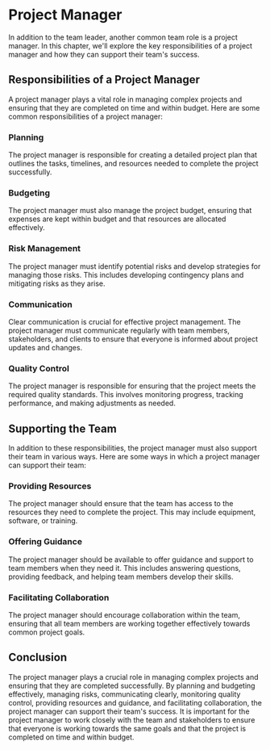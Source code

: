# Project Manager

In addition to the team leader, another common team role is a project manager. In this chapter, we'll explore the key responsibilities of a project manager and how they can support their team's success.

## Responsibilities of a Project Manager

A project manager plays a vital role in managing complex projects and ensuring that they are completed on time and within budget. Here are some common responsibilities of a project manager:

### Planning

The project manager is responsible for creating a detailed project plan that outlines the tasks, timelines, and resources needed to complete the project successfully.

### Budgeting

The project manager must also manage the project budget, ensuring that expenses are kept within budget and that resources are allocated effectively.

### Risk Management

The project manager must identify potential risks and develop strategies for managing those risks. This includes developing contingency plans and mitigating risks as they arise.

### Communication

Clear communication is crucial for effective project management. The project manager must communicate regularly with team members, stakeholders, and clients to ensure that everyone is informed about project updates and changes.

### Quality Control

The project manager is responsible for ensuring that the project meets the required quality standards. This involves monitoring progress, tracking performance, and making adjustments as needed.

## Supporting the Team

In addition to these responsibilities, the project manager must also support their team in various ways. Here are some ways in which a project manager can support their team:

### Providing Resources

The project manager should ensure that the team has access to the resources they need to complete the project. This may include equipment, software, or training.

### Offering Guidance

The project manager should be available to offer guidance and support to team members when they need it. This includes answering questions, providing feedback, and helping team members develop their skills.

### Facilitating Collaboration

The project manager should encourage collaboration within the team, ensuring that all team members are working together effectively towards common project goals.

## Conclusion

The project manager plays a crucial role in managing complex projects and ensuring that they are completed successfully. By planning and budgeting effectively, managing risks, communicating clearly, monitoring quality control, providing resources and guidance, and facilitating collaboration, the project manager can support their team's success. It is important for the project manager to work closely with the team and stakeholders to ensure that everyone is working towards the same goals and that the project is completed on time and within budget.
